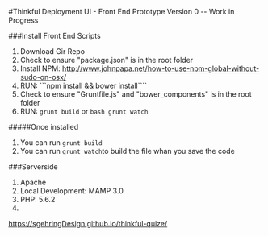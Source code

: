
#Thinkful Deployment UI  - Front End Prototype 
Version 0 -- Work in Progress

###Install Front End Scripts

1. Download Gir Repo
2. Check to ensure "package.json" is in the root folder
3. Install NPM: http://www.johnpapa.net/how-to-use-npm-global-without-sudo-on-osx/
4. RUN: ```npm install && bower install````
5. Check to ensure "Gruntfile.js" and "bower_components" is in the root folder
8. RUN: ```grunt build``` or  ```bash grunt watch```

#####Once installed 
1. You can run ```grunt build``` 
2. You can run ```grunt watch```to build the file whan you save the code

###Serverside
1. Apache
2. Local Development: MAMP 3.0
3. PHP: 5.6.2
4. 

https://sgehringDesign.github.io/thinkful-quize/
